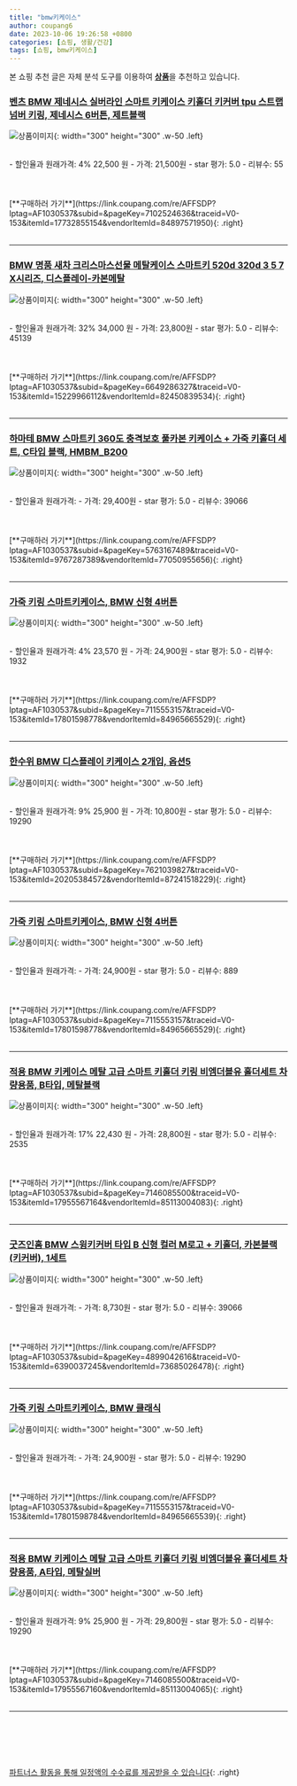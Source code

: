 ```yaml
---
title: "bmw키케이스"
author: coupang6
date: 2023-10-06 19:26:58 +0800
categories: [쇼핑, 생활/건강]
tags: [쇼핑, bmw키케이스]
---
```


본 쇼핑 추천 글은 자체 분석 도구를 이용하여 [**상품**](https://link.coupang.com/a/bao1ui)을 추천하고 있습니다.

### [벤츠 BMW 제네시스 실버라인 스마트 키케이스 키홀더 키커버 tpu 스트랩 넘버 키링, 제네시스 6버튼, 제트블랙](https://link.coupang.com/re/AFFSDP?lptag=AF1030537&subid=&pageKey=7102524636&traceid=V0-153&itemId=17732855154&vendorItemId=84897571950)

![상품이미지](https://thumbnail10.coupangcdn.com/thumbnails/remote/230x230ex/image/vendor_inventory/bf34/6153c36b0f3546c02a50a0f70d9b676baccad8140c480eebac6d33100c48.jpg){: width="300" height="300" .w-50 .left}


<br>
- 할인율과 원래가격: 4%  22,500   원
- 가격: 21,500원
- star 평가: 5.0
- 리뷰수: 55
<br>
<br>
<br>
<br>
[**구매하러 가기**](https://link.coupang.com/re/AFFSDP?lptag=AF1030537&subid=&pageKey=7102524636&traceid=V0-153&itemId=17732855154&vendorItemId=84897571950){: .right}
<br>
<br>

---

### [BMW 명품 새차 크리스마스선물 메탈케이스 스마트키 520d 320d 3 5 7 X시리즈, 디스플레이-카본메탈](https://link.coupang.com/re/AFFSDP?lptag=AF1030537&subid=&pageKey=6649286327&traceid=V0-153&itemId=15229966112&vendorItemId=82450839534)

![상품이미지](https://thumbnail10.coupangcdn.com/thumbnails/remote/230x230ex/image/vendor_inventory/395a/959924924908420de0800b149f895cf14f529ae158154fa3727716364b32.jpeg){: width="300" height="300" .w-50 .left}


<br>
- 할인율과 원래가격: 32%  34,000   원
- 가격: 23,800원
- star 평가: 5.0
- 리뷰수: 45139
<br>
<br>
<br>
<br>
[**구매하러 가기**](https://link.coupang.com/re/AFFSDP?lptag=AF1030537&subid=&pageKey=6649286327&traceid=V0-153&itemId=15229966112&vendorItemId=82450839534){: .right}
<br>
<br>

---

### [하마테 BMW 스마트키 360도 충격보호 풀카본 키케이스 + 가죽 키홀더 세트, C타입 블랙, HMBM_B200](https://link.coupang.com/re/AFFSDP?lptag=AF1030537&subid=&pageKey=5763167489&traceid=V0-153&itemId=9767287389&vendorItemId=77050955656)

![상품이미지](https://thumbnail8.coupangcdn.com/thumbnails/remote/230x230ex/image/rs_quotation_api/oh5zqmbd/2874ebe9622f4098bda557c4f7170664.jpg){: width="300" height="300" .w-50 .left}


<br>
- 할인율과 원래가격: 
- 가격: 29,400원
- star 평가: 5.0
- 리뷰수: 39066
<br>
<br>
<br>
<br>
[**구매하러 가기**](https://link.coupang.com/re/AFFSDP?lptag=AF1030537&subid=&pageKey=5763167489&traceid=V0-153&itemId=9767287389&vendorItemId=77050955656){: .right}
<br>
<br>

---

### [가죽 키링 스마트키케이스, BMW 신형 4버튼](https://link.coupang.com/re/AFFSDP?lptag=AF1030537&subid=&pageKey=7115553157&traceid=V0-153&itemId=17801598778&vendorItemId=84965665529)

![상품이미지](https://thumbnail9.coupangcdn.com/thumbnails/remote/230x230ex/image/vendor_inventory/ff74/506f111cca521367e570f069649f910c0f7f8bc3771f2944cd593c5c63f2.jpg){: width="300" height="300" .w-50 .left}


<br>
- 할인율과 원래가격: 4%  23,570   원
- 가격: 24,900원
- star 평가: 5.0
- 리뷰수: 1932
<br>
<br>
<br>
<br>
[**구매하러 가기**](https://link.coupang.com/re/AFFSDP?lptag=AF1030537&subid=&pageKey=7115553157&traceid=V0-153&itemId=17801598778&vendorItemId=84965665529){: .right}
<br>
<br>

---

### [한수위 BMW 디스플레이 키케이스 2개입, 옵션5](https://link.coupang.com/re/AFFSDP?lptag=AF1030537&subid=&pageKey=7621039827&traceid=V0-153&itemId=20205384572&vendorItemId=87241518229)

![상품이미지](https://thumbnail9.coupangcdn.com/thumbnails/remote/230x230ex/image/vendor_inventory/e28d/bfe29d064e0ee95309a31cb14c2389f7738860a3f6e0ec4f56a673ccc1ca.jpg){: width="300" height="300" .w-50 .left}


<br>
- 할인율과 원래가격: 9%  25,900   원
- 가격: 10,800원
- star 평가: 5.0
- 리뷰수: 19290
<br>
<br>
<br>
<br>
[**구매하러 가기**](https://link.coupang.com/re/AFFSDP?lptag=AF1030537&subid=&pageKey=7621039827&traceid=V0-153&itemId=20205384572&vendorItemId=87241518229){: .right}
<br>
<br>

---

### [가죽 키링 스마트키케이스, BMW 신형 4버튼](https://link.coupang.com/re/AFFSDP?lptag=AF1030537&subid=&pageKey=7115553157&traceid=V0-153&itemId=17801598778&vendorItemId=84965665529)

![상품이미지](https://thumbnail9.coupangcdn.com/thumbnails/remote/230x230ex/image/vendor_inventory/ff74/506f111cca521367e570f069649f910c0f7f8bc3771f2944cd593c5c63f2.jpg){: width="300" height="300" .w-50 .left}


<br>
- 할인율과 원래가격: 
- 가격: 24,900원
- star 평가: 5.0
- 리뷰수: 889
<br>
<br>
<br>
<br>
[**구매하러 가기**](https://link.coupang.com/re/AFFSDP?lptag=AF1030537&subid=&pageKey=7115553157&traceid=V0-153&itemId=17801598778&vendorItemId=84965665529){: .right}
<br>
<br>

---

### [적용 BMW 키케이스 메탈 고급 스마트 키홀더 키링 비엠더블유 홀더세트 차량용품, B타입, 메탈블랙](https://link.coupang.com/re/AFFSDP?lptag=AF1030537&subid=&pageKey=7146085500&traceid=V0-153&itemId=17955567164&vendorItemId=85113004083)

![상품이미지](https://thumbnail7.coupangcdn.com/thumbnails/remote/230x230ex/image/vendor_inventory/6efa/c1927a7ca21c809733f9eecc63c7c8881a291edc6927fdc45eb6c68eb450.jpg){: width="300" height="300" .w-50 .left}


<br>
- 할인율과 원래가격: 17%  22,430   원
- 가격: 28,800원
- star 평가: 5.0
- 리뷰수: 2535
<br>
<br>
<br>
<br>
[**구매하러 가기**](https://link.coupang.com/re/AFFSDP?lptag=AF1030537&subid=&pageKey=7146085500&traceid=V0-153&itemId=17955567164&vendorItemId=85113004083){: .right}
<br>
<br>

---

### [굿즈인홈 BMW 스윙키커버 타입 B 신형 컬러 M로고 + 키홀더, 카본블랙(키커버), 1세트](https://link.coupang.com/re/AFFSDP?lptag=AF1030537&subid=&pageKey=4899042616&traceid=V0-153&itemId=6390037245&vendorItemId=73685026478)

![상품이미지](https://thumbnail8.coupangcdn.com/thumbnails/remote/230x230ex/image/retail/images/2021/01/29/15/8/593a8db3-5f19-4e26-a26b-b0f50cef5bb5.jpg){: width="300" height="300" .w-50 .left}


<br>
- 할인율과 원래가격: 
- 가격: 8,730원
- star 평가: 5.0
- 리뷰수: 39066
<br>
<br>
<br>
<br>
[**구매하러 가기**](https://link.coupang.com/re/AFFSDP?lptag=AF1030537&subid=&pageKey=4899042616&traceid=V0-153&itemId=6390037245&vendorItemId=73685026478){: .right}
<br>
<br>

---

### [가죽 키링 스마트키케이스, BMW 클래식](https://link.coupang.com/re/AFFSDP?lptag=AF1030537&subid=&pageKey=7115553157&traceid=V0-153&itemId=17801598784&vendorItemId=84965665539)

![상품이미지](https://thumbnail7.coupangcdn.com/thumbnails/remote/230x230ex/image/vendor_inventory/5df0/baa8e8977e7dd315e06de14c214d6e0ad43304b58e9dbe2e62efca03defd.jpg){: width="300" height="300" .w-50 .left}


<br>
- 할인율과 원래가격: 
- 가격: 24,900원
- star 평가: 5.0
- 리뷰수: 19290
<br>
<br>
<br>
<br>
[**구매하러 가기**](https://link.coupang.com/re/AFFSDP?lptag=AF1030537&subid=&pageKey=7115553157&traceid=V0-153&itemId=17801598784&vendorItemId=84965665539){: .right}
<br>
<br>

---

### [적용 BMW 키케이스 메탈 고급 스마트 키홀더 키링 비엠더블유 홀더세트 차량용품, A타입, 메탈실버](https://link.coupang.com/re/AFFSDP?lptag=AF1030537&subid=&pageKey=7146085500&traceid=V0-153&itemId=17955567160&vendorItemId=85113004065)

![상품이미지](https://thumbnail9.coupangcdn.com/thumbnails/remote/230x230ex/image/vendor_inventory/1b90/740d04639c23434fb641479fccc3ff8a3e5e9d1be5212592a687bfd472f9.jpg){: width="300" height="300" .w-50 .left}


<br>
- 할인율과 원래가격: 9%  25,900   원
- 가격: 29,800원
- star 평가: 5.0
- 리뷰수: 19290
<br>
<br>
<br>
<br>
[**구매하러 가기**](https://link.coupang.com/re/AFFSDP?lptag=AF1030537&subid=&pageKey=7146085500&traceid=V0-153&itemId=17955567160&vendorItemId=85113004065){: .right}
<br>
<br>

---
<br><br><br><br><br> [파트너스 활동을 통해 일정액의 수수료를 제공받을 수 있습니다](https://link.coupang.com/a/bao1ui){: .right}